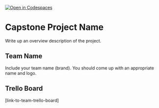 [![Open in Codespaces](https://classroom.github.com/assets/launch-codespace-7f7980b617ed060a017424585567c406b6ee15c891e84e1186181d67ecf80aa0.svg)](https://classroom.github.com/open-in-codespaces?assignment_repo_id=13626871)
# Capstone Project Name
Write up an overview description of the project.

## Team Name
Include your team name (brand). You should come up with an appropriate name and logo.


## Trello Board
[link-to-team-trello-board]


